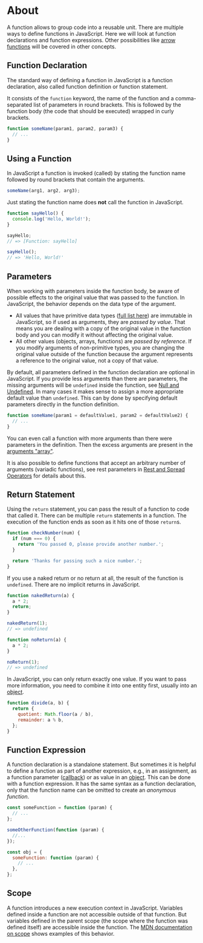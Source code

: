 # About

A function allows to group code into a reusable unit.
There are multiple ways to define functions in JavaScript.
Here we will look at function declarations and function expressions.
Other possibilities like [arrow functions][concept-arrow-functions] will be covered in other concepts.

## Function Declaration

The standard way of defining a function in JavaScript is a function declaration, also called function definition or function statement.

It consists of the `function` keyword, the name of the function and a comma-separated list of parameters in round brackets.
This is followed by the function body (the code that should be executed) wrapped in curly brackets.

```javascript
function someName(param1, param2, param3) {
  // ...
}
```

## Using a Function

In JavaScript a function is invoked (called) by stating the function name followed by round brackets that contain the arguments.

```javascript
someName(arg1, arg2, arg3);
```

Just stating the function name does **not** call the function in JavaScript.

```javascript
function sayHello() {
  console.log('Hello, World!');
}

sayHello;
// => [Function: sayHello]

sayHello();
// => 'Hello, World!'
```

## Parameters

When working with parameters inside the function body, be aware of possible effects to the original value that was passed to the function.
In JavaScript, the behavior depends on the data type of the argument.

- All values that have primitive data types ([full list here][mdn-primitives]) are immutable in JavaScript, so if used as arguments, they are _passed by value_.
  That means you are dealing with a copy of the original value in the function body and you can modify it without affecting the original value.
- All other values (objects, arrays, functions) are _passed by reference_.
  If you modify arguments of non-primitive types, you are changing the original value outside of the function because the argument represents a reference to the original value, not a copy of that value.

By default, all parameters defined in the function declaration are optional in JavaScript.
If you provide less arguments than there are parameters, the missing arguments will be `undefined` inside the function, see [Null and Undefined][concept-null-undefined].
In many cases it makes sense to assign a more appropriate default value than `undefined`. This can by done by specifying default parameters directly in the function definition.

```javascript
function someName(param1 = defaultValue1, param2 = defaultValue2) {
  // ...
}
```

You can even call a function with more arguments than there were parameters in the definition.
Then the excess arguments are present in the [arguments "array"][mdn-arguments-object].

It is also possible to define functions that accept an arbitrary number of arguments (variadic functions), see rest parameters in [Rest and Spread Operators][concept-rest-and-spread] for details about this.

## Return Statement

Using the `return` statement, you can pass the result of a function to code that called it.
There can be multiple `return` statements in a function.
The execution of the function ends as soon as it hits one of those `return`s.

```javascript
function checkNumber(num) {
  if (num === 0) {
    return 'You passed 0, please provide another number.';
  }

  return 'Thanks for passing such a nice number.';
}
```

If you use a naked return or no return at all, the result of the function is `undefined`.
There are no implicit returns in JavaScript.

```javascript
function nakedReturn(a) {
  a * 2;
  return;
}

nakedReturn(1);
// => undefined

function noReturn(a) {
  a * 2;
}

noReturn(1);
// => undefined
```

In JavaScript, you can only return exactly one value.
If you want to pass more information, you need to combine it into one entity first, usually into an [object][concept-objects].

```javascript
function divide(a, b) {
  return {
    quotient: Math.floor(a / b),
    remainder: a % b,
  };
}
```

## Function Expression

A function declaration is a standalone statement.
But sometimes it is helpful to define a function as part of another expression, e.g., in an assignment, as a function parameter ([callback][concept-callbacks]) or as value in an [object][concept-objects].
This can be done with a function expression.
It has the same syntax as a function declaration, only that the function name can be omitted to create an _anonymous function_.

```javascript
const someFunction = function (param) {
  // ...
};

someOtherFunction(function (param) {
  //...
});

const obj = {
  someFunction: function (param) {
    // ...
  },
};
```

## Scope

A function introduces a new execution context in JavaScript.
Variables defined inside a function are not accessible outside of that function.
But variables defined in the parent scope (the scope where the function was defined itself) are accessible inside the function.
The [MDN documentation on scope][mdn-scope] shows examples of this behavior.

[concept-arrow-functions]: /tracks/javascript/concepts/arrow-functions
[concept-null-undefined]: /tracks/javascript/concepts/null-undefined
[concept-rest-and-spread]: /tracks/javascript/concepts/rest-and-spread
[concept-objects]: /tracks/javascript/concepts/objects
[concept-callbacks]: /tracks/javascript/concepts/callbacks
[mdn-arguments-object]: https://developer.mozilla.org/en-US/docs/Web/JavaScript/Reference/Functions/arguments
[mdn-primitives]: https://developer.mozilla.org/en-US/docs/Glossary/Primitive
[mdn-scope]: https://developer.mozilla.org/en-US/docs/Glossary/Scope
